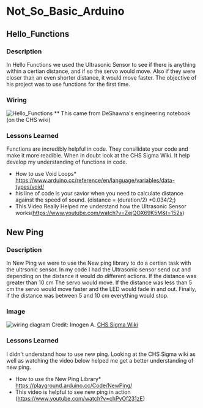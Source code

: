 # Not_So_Basic_Arduino

## Hello_Functions

### Description 

In Hello Functions we used the Ultrasonic Sensor to see if there is anything within a certian distance, and if so the servo would move.  Also if they were closer than an even shorter distance, it would move faster. The objective of his project was to use functions for the first time.

### Wiring 

![Hello_Functions](http://wiki.chssigma.com/images/5/50/Ultrasonic_Sensor_with_Servo.PNG)
** This came from DeShawna's engineering notebook (on the CHS wiki)

### Lessons Learned

Functions are incredibly helpful in code.  They consilidate your code and make it more readible.  When in doubt look at the CHS Sigma Wiki.  It help develop my understanding of functions in code.  
*  How to use Void Loops* https://www.arduino.cc/reference/en/language/variables/data-types/void/
*  his line of code is your savior when you need to calculate distance against the speed of sound. (distance = (duration/2) *0.034/2;) 
*  This Video Really Helped me understand how the Ultrasonic Sensor works(https://www.youtube.com/watch?v=ZejQOX69K5M&t=152s)


## New Ping 

### Description 

In New Ping we were to use the New ping library to do a certian task with the ultrsonic sensor. In my code I had the Ultrasonic sensor send out and depending on the distance it would do different actions.  If the distance was greater than 10 cm The servo would move.  If the distance was less than 5 cm the servo would move faster and the LED would fade in and out.  Finally, if the distance was between 5 and 10 cm everything would stop.

### Image 

![wiring diagram](http://wiki.chssigma.com/images/5/50/Ultrasonic_Sensor_with_Servo.PNG)
Credit: Imogen A. [CHS Sigma Wiki](http://wiki.chssigma.com/index.php?title=Imogen%27s_Engineering_2_Notebook#Wiring_.26_Pictures)

### Lessons Learned 

I didn't understand how to use new ping. Looking at the CHS Sigma wiki as well as watching the video below helped me get a better understanding of new ping.  
* How to use the New Ping Library* https://playground.arduino.cc/Code/NewPing/
* This video is helpful to see new ping in action (https://www.youtube.com/watch?v=chPyOf231zE)
